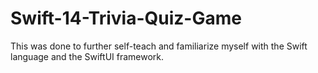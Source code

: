 # Swift-14-Trivia-Quiz-Game

This was done to further self-teach and familiarize myself with the Swift language and the SwiftUI framework.
